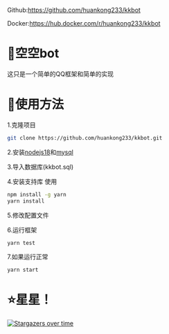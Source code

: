 Github:https://github.com/huankong233/kkbot

Docker:https://hub.docker.com/r/huankong233/kkbot

# 🤖空空bot
这只是一个简单的QQ框架和简单的实现

# 🎉使用方法
1.克隆项目
~~~sh
git clone https://github.com/huankong233/kkbot.git
~~~

2.安装[nodejs18](https://nodejs.org/dist/v18.12.1/)和[mysql](https://www.mysql.com/)

3.导入数据库(kkbot.sql)

4.安装支持库
使用
~~~sh
npm install -g yarn
yarn install
~~~

5.修改配置文件

6.运行框架
~~~sh
yarn test
~~~

7.如果运行正常
~~~
yarn start
~~~

# ⭐星星！

[![Stargazers over time](https://starchart.cc/huankong233/kkbot.svg)](https://starchart.cc/huankong233/kkbot)
